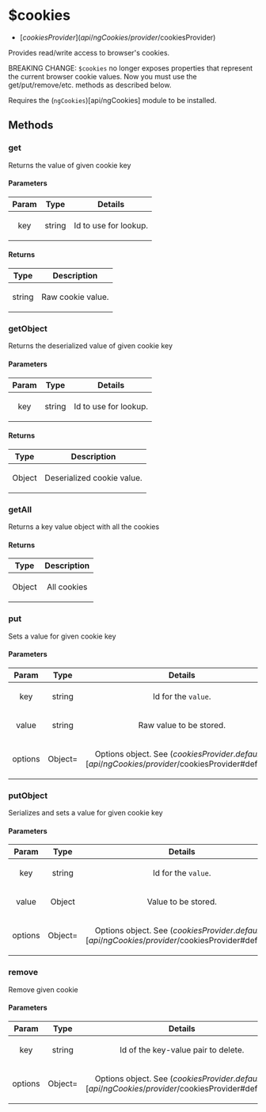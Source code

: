 



# $cookies


* [$cookiesProvider](api/ngCookies/provider/$cookiesProvider)








Provides read/write access to browser's cookies.

BREAKING CHANGE: `$cookies` no longer exposes properties that represent the
current browser cookie values. Now you must use the get/put/remove/etc. methods
as described below.

Requires the (`ngCookies`)[api/ngCookies] module to be installed.







  




## Methods
### get
Returns the value of given cookie key


#### Parameters

| Param | Type | Details |
| :--: | :--: | :--: |
| key | string | <p>Id to use for lookup.</p>  |




#### Returns</h4>

| Type | Description |
| :--: | :--: |
| string | <p>Raw cookie value.</p>  |




### getObject
Returns the deserialized value of given cookie key


#### Parameters

| Param | Type | Details |
| :--: | :--: | :--: |
| key | string | <p>Id to use for lookup.</p>  |




#### Returns</h4>

| Type | Description |
| :--: | :--: |
| Object | <p>Deserialized cookie value.</p>  |




### getAll
Returns a key value object with all the cookies






#### Returns</h4>

| Type | Description |
| :--: | :--: |
| Object | <p>All cookies</p>  |




### put
Sets a value for given cookie key


#### Parameters

| Param | Type | Details |
| :--: | :--: | :--: |
| key | string | <p>Id for the <code>value</code>.</p>  |
| value | string | <p>Raw value to be stored.</p>  |
| options | Object= | <p>Options object. See ($cookiesProvider.defaults)[api/ngCookies/provider/$cookiesProvider#defaults]</p>  |






### putObject
Serializes and sets a value for given cookie key


#### Parameters

| Param | Type | Details |
| :--: | :--: | :--: |
| key | string | <p>Id for the <code>value</code>.</p>  |
| value | Object | <p>Value to be stored.</p>  |
| options | Object= | <p>Options object. See ($cookiesProvider.defaults)[api/ngCookies/provider/$cookiesProvider#defaults]</p>  |






### remove
Remove given cookie


#### Parameters

| Param | Type | Details |
| :--: | :--: | :--: |
| key | string | <p>Id of the key-value pair to delete.</p>  |
| options | Object= | <p>Options object. See ($cookiesProvider.defaults)[api/ngCookies/provider/$cookiesProvider#defaults]</p>  |












